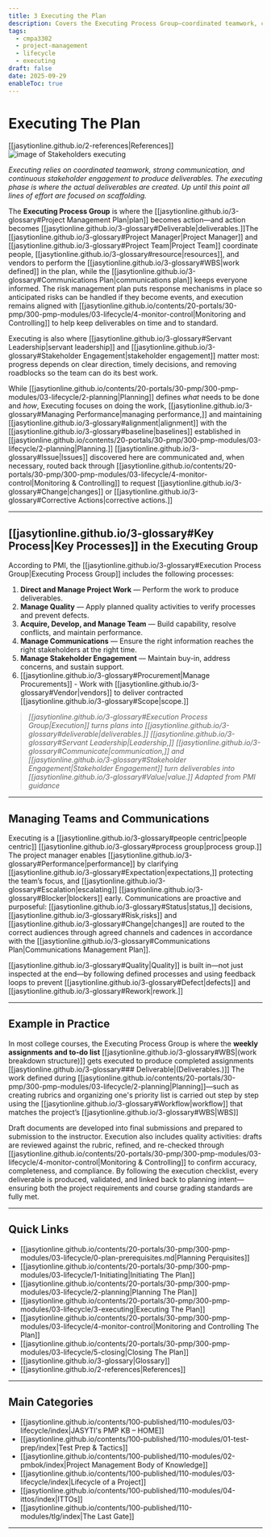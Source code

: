 ```yaml
---
title: 3 Executing the Plan
description: Covers the Executing Process Group—coordinated teamwork, communication, and producing deliverables.
tags:
  - cmpa3302
  - project-management
  - lifecycle
  - executing
draft: false
date: 2025-09-29
enableToc: true
---
```

# Executing The Plan
 [[jasytionline.github.io/2-references|References]]
 ![image of Stakeholders executing](jasytionline.github.io/assets/images/modules/exec.jpg)
 
 
*Executing relies on coordinated teamwork, strong communication, and continuous stakeholder engagement to produce deliverables. The executing phase is where the actual deliverables are created. Up until this point all lines of effort are focused on scaffolding.*

The **Executing Process Group** is where the [[jasytionline.github.io/3-glossary#Project Management Plan|plan]] becomes action—and action becomes [[jasytionline.github.io/3-glossary#Deliverable|deliverables.]]The [[jasytionline.github.io/3-glossary#Project Manager|Project Manager]] and [[jasytionline.github.io/3-glossary#Project Team|Project Team]] coordinate people, [[jasytionline.github.io/3-glossary#resource|resources]], and vendors to perform the [[jasytionline.github.io/3-glossary#WBS|work defined]] in the plan, while the [[jasytionline.github.io/3-glossary#Communications Plan|communications plan]] keeps everyone informed. The risk management plan puts response mechanisms in place so anticipated risks can be handled if they become events, and execution remains aligned with [[jasytionline.github.io/contents/20-portals/30-pmp/300-pmp-modules/03-lifecycle/4-monitor-control|Monitoring and Controlling]] to help keep deliverables on time and to standard.  

Executing is also where [[jasytionline.github.io/3-glossary#Servant Leadership|servant leadership]] and [[jasytionline.github.io/3-glossary#Stakeholder Engagement|stakeholder engagement]] matter most: progress depends on clear direction, timely decisions, and removing roadblocks so the team can do its best work.

While [[jasytionline.github.io/contents/20-portals/30-pmp/300-pmp-modules/03-lifecycle/2-planning|Planning]] defines *what* needs to be done and *how*, Executing focuses on doing the work, [[jasytionline.github.io/3-glossary#Managing Performance|managing performance,]] and maintaining [[jasytionline.github.io/3-glossary#alignment|alignment]] with the [[jasytionline.github.io/3-glossary#baseline|baselines]] established in [[jasytionline.github.io/contents/20-portals/30-pmp/300-pmp-modules/03-lifecycle/2-planning|Planning.]] [[jasytionline.github.io/3-glossary#Issue|Issues]] discovered here are communicated and, when necessary, routed back through [[jasytionline.github.io/contents/20-portals/30-pmp/300-pmp-modules/03-lifecycle/4-monitor-control|Monitoring & Controlling]] to request [[jasytionline.github.io/3-glossary#Change|changes]] or [[jasytionline.github.io/3-glossary#Corrective Actions|corrective actions.]]

---

## [[jasytionline.github.io/3-glossary#Key Process|Key Processes]] in the Executing Group

According to PMI, the [[jasytionline.github.io/3-glossary#Execution Process Group|Executing Process Group]] includes the following processes:

1. **Direct and Manage Project Work** — Perform the work to produce deliverables.  
2. **Manage Quality** — Apply planned quality activities to verify processes and prevent defects.  
3. **Acquire, Develop, and Manage Team** — Build capability, resolve conflicts, and maintain performance.  
4. **Manage Communications** — Ensure the right information reaches the right stakeholders at the right time.  
5. **Manage Stakeholder Engagement** — Maintain buy-in, address concerns, and sustain support.  
6. [[jasytionline.github.io/3-glossary#Procurement|Manage Procurements]] - Work with [[jasytionline.github.io/3-glossary#Vendor|vendors]] to deliver contracted [[jasytionline.github.io/3-glossary#Scope|scope.]]  

> *[[jasytionline.github.io/3-glossary#Execution Process Group|Execution]] turns plans into [[jasytionline.github.io/3-glossary#deliverable|deliverables.]] [[jasytionline.github.io/3-glossary#Servant Leadership|Leadership,]] [[jasytionline.github.io/3-glossary#Communicate|communication,]] and [[jasytionline.github.io/3-glossary#Stakeholder Engagement|Stakeholder Engagement]] turn deliverables into [[jasytionline.github.io/3-glossary#Value|value.]] Adapted from PMI guidance*

---

## Managing Teams and Communications

Executing is a [[jasytionline.github.io/3-glossary#people centric|people centric]] [[jasytionline.github.io/3-glossary#process group|process group.]] The project manager enables [[jasytionline.github.io/3-glossary#Performance|performance]] by clarifying [[jasytionline.github.io/3-glossary#Expectation|expectations,]] protecting the team’s focus, and [[jasytionline.github.io/3-glossary#Escalation|escalating]] [[jasytionline.github.io/3-glossary#Blocker|blockers]] early. Communications are proactive and purposeful: [[jasytionline.github.io/3-glossary#Status|status,]] decisions, [[jasytionline.github.io/3-glossary#Risk,risks]] and [[jasytionline.github.io/3-glossary#Change|changes]] are routed to the correct audiences through agreed channels and cadences in accordance with the [[jasytionline.github.io/3-glossary#Communications Plan|Communications Management Plan]].  

[[jasytionline.github.io/3-glossary#Quality|Quality]] is built in—not just inspected at the end—by following defined processes and using feedback loops to prevent [[jasytionline.github.io/3-glossary#Defect|defects]] and [[jasytionline.github.io/3-glossary#Rework|rework.]] 

---

## Example in Practice

In most college courses, the Executing Process Group is where the **weekly assignments and to-do list** [[jasytionline.github.io/3-glossary#WBS|(work breakdown structure)]] gets executed to produce completed assignments [[jasytionline.github.io/3-glossary### Deliverable|(Deliverables.)]] The work defined during [[jasytionline.github.io/contents/20-portals/30-pmp/300-pmp-modules/03-lifecycle/2-planning|Planning]]—such as creating rubrics and organizing one's priority list is carried out step by step using the [[jasytionline.github.io/3-glossary#Workflow|workflow]]  that matches the project’s [[jasytionline.github.io/3-glossary#WBS|WBS]]

Draft documents are developed into final submissions and prepared to submission to the instructor. Execution also includes quality activities: drafts are reviewed against the rubric, refined, and re-checked through [[jasytionline.github.io/contents/20-portals/30-pmp/300-pmp-modules/03-lifecycle/4-monitor-control|Monitoring & Controlling]] to confirm accuracy, completeness, and compliance. By following the execution checklist, every deliverable is produced, validated, and linked back to planning intent—ensuring both the project requirements and course grading standards are fully met.

---
## Quick Links

- [[jasytionline.github.io/contents/20-portals/30-pmp/300-pmp-modules/03-lifecycle/0-plan-prerequisites.md|Planning Perquisites]]
- [[jasytionline.github.io/contents/20-portals/30-pmp/300-pmp-modules/03-lifecycle/1-Initiating|Initiating The Plan]]
- [[jasytionline.github.io/contents/20-portals/30-pmp/300-pmp-modules/03-lifecycle/2-planning|Planning The Plan]]
- [[jasytionline.github.io/contents/20-portals/30-pmp/300-pmp-modules/03-lifecycle/3-executing|Executing The Plan]]
- [[jasytionline.github.io/contents/20-portals/30-pmp/300-pmp-modules/03-lifecycle/4-monitor-control|Monitoring and Controlling The Plan]]
- [[jasytionline.github.io/contents/20-portals/30-pmp/300-pmp-modules/03-lifecycle/5-closing|Closing The Plan]]
- [[jasytionline.github.io/3-glossary|Glossary]]
- [[jasytionline.github.io/2-references|References]]

---
## Main Categories
- [[jasytionline.github.io/contents/100-published/110-modules/03-lifecycle/index|JASYTI's PMP KB – HOME]]
- [[jasytionline.github.io/contents/100-published/110-modules/01-test-prep/index|Test Prep & Tactics]]
- [[jasytionline.github.io/contents/100-published/110-modules/02-pmbok/index|Project Management Body of Knowledge]]
- [[jasytionline.github.io/contents/100-published/110-modules/03-lifecycle/index|Lifecycle of a Project]]
- [[jasytionline.github.io/contents/100-published/110-modules/04-ittos/index|ITTOs]]
- [[jasytionline.github.io/contents/100-published/110-modules/tlg/index|The Last Gate]]

---
